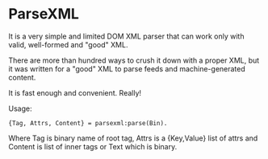 ParseXML
========


It is a very simple and limited DOM XML parser that can work only with valid, well-formed and "good" XML.

There are more than hundred ways to crush it down with a proper XML, but it was written for a "good" XML
to parse feeds and machine-generated content.

It is fast enough  and convenient. Really!

Usage:


```
{Tag, Attrs, Content} = parsexml:parse(Bin). 
```

Where Tag is binary name of root tag, Attrs is a {Key,Value} list of attrs and Content is
list of inner tags or Text which is binary.
